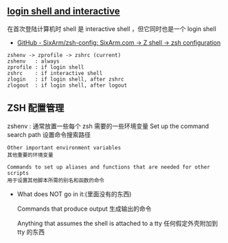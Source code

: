 ## [login shell and interactive](https://zsh.sourceforge.io/Guide/zshguide02.html)
在首次登陆计算机时 shell 是 interactive shell ，但它同时也是一个 login shell

- [GitHub - SixArm/zsh-config: SixArm.com → Z shell → zsh configuration](https://github.com/SixArm/zsh-config)
````
zshenv -> zprofile -> zshrc (current)
zshenv   : always
zprofile : if login shell
zshrc    : if interactive shell
zlogin   : if login shell, after zshrc
zlogout  : if login shell, after logout
````

## ZSH 配置管理

zshenv : 通常放置一些每个 zsh 需要的一些环境变量
    Set up the command search path
    设置命令搜索路径

    Other important environment variables
    其他重要的环境变量

    Commands to set up aliases and functions that are needed for other scripts
    用于设置其他脚本所需的别名和函数的命令

- What does NOT go in it:(里面没有的东西)

    Commands that produce output
    生成输出的命令

    Anything that assumes the shell is attached to a tty
    任何假定外壳附加到 tty 的东西
